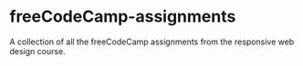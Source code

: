 # freeCodeCamp-assignments
 A collection of all the freeCodeCamp assignments from the responsive web design course.
